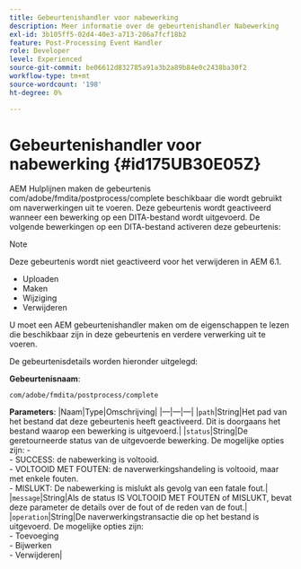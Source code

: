 ```yaml
---
title: Gebeurtenishandler voor nabewerking
description: Meer informatie over de gebeurtenishandler Nabewerking
exl-id: 3b105ff5-02d4-40e3-a713-206a7fcf18b2
feature: Post-Processing Event Handler
role: Developer
level: Experienced
source-git-commit: be06612d832785a91a3b2a89b84e0c2438ba30f2
workflow-type: tm+mt
source-wordcount: '198'
ht-degree: 0%

---
```


# Gebeurtenishandler voor nabewerking {#id175UB30E05Z}

AEM Hulplijnen maken de gebeurtenis com/adobe/fmdita/postprocess/complete beschikbaar die wordt gebruikt om naverwerkingen uit te voeren. Deze gebeurtenis wordt geactiveerd wanneer een bewerking op een DITA-bestand wordt uitgevoerd. De volgende bewerkingen op een DITA-bestand activeren deze gebeurtenis:

>[!NOTE]
>
> Deze gebeurtenis wordt niet geactiveerd voor het verwijderen in AEM 6.1.

- Uploaden
- Maken
- Wijziging
- Verwijderen

U moet een AEM gebeurtenishandler maken om de eigenschappen te lezen die beschikbaar zijn in deze gebeurtenis en verdere verwerking uit te voeren.

De gebeurtenisdetails worden hieronder uitgelegd:

**Gebeurtenisnaam**:

```
com/adobe/fmdita/postprocess/complete 
```

**Parameters**: |Naam|Type|Omschrijving| |—|—|—| |`path`|String|Het pad van het bestand dat deze gebeurtenis heeft geactiveerd. Dit is doorgaans het bestand waarop een bewerking is uitgevoerd.| |`status`|String|De geretourneerde status van de uitgevoerde bewerking. De mogelijke opties zijn: - <br>- SUCCESS: de nabewerking is voltooid. <br>- VOLTOOID MET FOUTEN: de naverwerkingshandeling is voltooid, maar met enkele fouten. <br>- MISLUKT: De nabewerking is mislukt als gevolg van een fatale fout.| |`message`|String|Als de status IS VOLTOOID MET FOUTEN of MISLUKT, bevat deze parameter de details over de fout of de reden van de fout.| |`operation`|String|De naverwerkingstransactie die op het bestand is uitgevoerd. De mogelijke opties zijn:<br>- Toevoeging <br>- Bijwerken <br>- Verwijderen|

